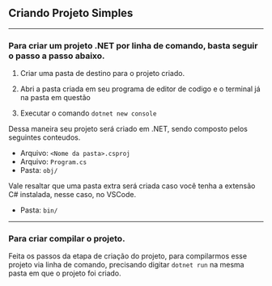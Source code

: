 ## Criando Projeto Simples

---
### Para criar um projeto .NET por linha de comando, basta seguir o passo a passo abaixo.

1. Criar uma pasta de destino para o projeto criado.  

2. Abri a pasta criada em seu programa de editor de codigo e o terminal já na pasta em questão

3. Executar o comando `dotnet new console`

Dessa maneira seu projeto será criado em .NET, sendo composto pelos seguintes conteudos.

- Arquivo: `<Nome da pasta>.csproj`
- Arquivo: `Program.cs`
- Pasta: `obj/`

Vale resaltar que uma pasta extra será criada caso você tenha a extensão C# instalada, nesse caso, no VSCode.

- Pasta: `bin/`

--- 
### Para criar compilar o projeto.

Feita os passos da etapa de criação do projeto, para compilarmos esse projeto via linha de comando, precisando digitar `dotnet run` na mesma pasta em que o projeto foi criado.
